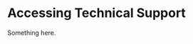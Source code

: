 [title]: # (Accessing Technical Support)
[tags]: # (XXX)
[priority]: # (622)
# Accessing Technical Support
Something here.
